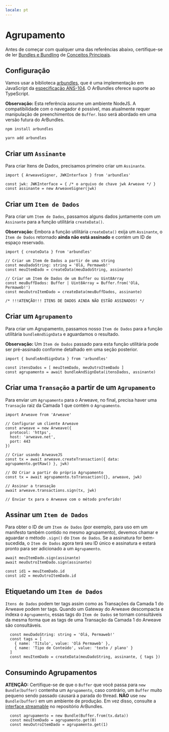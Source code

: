 ```yaml
---
locale: pt
---
```

# Agrupamento

Antes de começar com qualquer uma das referências abaixo, certifique-se de ler [Bundles e Bundling](/concepts/bundles.md) de [Conceitos Principais](/concepts/).

## Configuração

Vamos usar a biblioteca [arbundles](https://github.com/bundlr-Network/arbundles), que é uma implementação em JavaScript da [especificação ANS-104](https://github.com/ArweaveTeam/arweave-standards/blob/master/ans/ANS-104.md). O ArBundles oferece suporte ao TypeScript.

**Observação:** Esta referência assume um ambiente NodeJS. A compatibilidade com o navegador é possível, mas atualmente requer manipulação de preenchimentos de `Buffer`. Isso será abordado em uma versão futura do ArBundles.

<CodeGroup>
  <CodeGroupItem title="NPM">

```console
npm install arbundles
```

  </CodeGroupItem>
  <CodeGroupItem title="YARN">

```console
yarn add arbundles
```

  </CodeGroupItem>
</CodeGroup>

## Criar um `Assinante`

Para criar Itens de Dados, precisamos primeiro criar um `Assinante`.

<CodeGroup>
  <CodeGroupItem title="TS">

```ts:no-line-numbers
import { ArweaveSigner, JWKInterface } from 'arbundles'

const jwk: JWKInterface = { /* o arquivo de chave jwk Arweave */ }
const assinante = new ArweaveSigner(jwk)
```

  </CodeGroupItem>
</CodeGroup>

## Criar um `Item de Dados`

Para criar um `Item de Dados`, passamos alguns dados juntamente com um `Assinante` para a função utilitária `createData()`.

**Observação:** Embora a função utilitária `createData()` exija um `Assinante`, o `Item de Dados` retornado **ainda não está assinado** e contém um ID de espaço reservado.

<CodeGroup>
  <CodeGroupItem title="TS">

```ts:no-line-numbers
import { createData } from 'arbundles'

// Criar um Item de Dados a partir de uma string
const meuDadoString: string = 'Olá, Permaweb!'
const meuItemDado = createData(meuDadoString, assinante)

// Criar um Item de Dados de um Buffer ou Uint8Array
const meuBuffDados: Buffer | Uint8Array = Buffer.from('Olá, Permaweb!')
const meuOutroItemDado = createData(meuBuffDados, assinante)

/* !!!ATENÇÃO!!! ITENS DE DADOS AINDA NÃO ESTÃO ASSINADOS! */
```

  </CodeGroupItem>
</CodeGroup>

## Criar um `Agrupamento`

Para criar um Agrupamento, passamos nosso `Item de Dados` para a função utilitária `bundleAndSignData` e aguardamos o resultado.

**Observação:** Um `Item de Dados` passado para esta função utilitária pode ser pré-assinado conforme detalhado em uma seção posterior.

<CodeGroup>
  <CodeGroupItem title="TS">

```ts:no-line-numbers
import { bundleAndSignData } from 'arbundles'

const itensDados = [ meuItemDado, meuOutroItemDado ]
const agrupamento = await bundleAndSignData(itensDados, assinante)
```

  </CodeGroupItem>
</CodeGroup>

## Criar uma `Transação` a partir de um `Agrupamento`

Para enviar um `Agrupamento` para o Arweave, no final, precisa haver uma `Transação` raiz da Camada 1 que contém o `Agrupamento`.

<CodeGroup>
  <CodeGroupItem title="TS">

```ts:no-line-numbers
import Arweave from 'Arweave'

// Configurar um cliente Arweave
const arweave = new Arweave({
  protocol: 'https',
  host: 'arweave.net',
  port: 443
})

// Criar usando ArweaveJS
const tx = await arweave.createTransaction({ data: agrupamento.getRaw() }, jwk)

// OU Criar a partir do próprio Agrupamento
const tx = await agrupamento.toTransaction({}, arweave, jwk)

// Assinar a transação
await arweave.transactions.sign(tx, jwk)

// Enviar tx para o Arweave com o método preferido!
```

  </CodeGroupItem>
</CodeGroup>

## Assinar um `Item de Dados`

Para obter o ID de um `Item de Dados` (por exemplo, para uso em um manifesto também contido no mesmo agrupamento), devemos chamar e aguardar o método `.sign()` do `Item de Dados`. Se a assinatura for bem-sucedida, o `Item de Dados` agora terá seu ID único e assinatura e estará pronto para ser adicionado a um `Agrupamento`.

<CodeGroup>
  <CodeGroupItem title="TS">

```ts:no-line-numbers
await meuItemDado.sign(assinante)
await meuOutroItemDado.sign(assinante)

const id1 = meuItemDado.id
const id2 = meuOutroItemDado.id
```

  </CodeGroupItem>
</CodeGroup>

## Etiquetando um `Item de Dados`

`Itens de Dados` podem ter tags assim como as Transações da Camada 1 do Arweave podem ter tags. Quando um Gateway do Arweave descompacta e indexa o `Agrupamento`, essas tags do `Item de Dados` se tornam consultáveis da mesma forma que as tags de uma Transação da Camada 1 do Arweave são consultáveis.

<CodeGroup>
  <CodeGroupItem title="TS">

```ts:no-line-numbers
  const meuDadoString: string = 'Olá, Permaweb!'
  const tags = [
    { name: 'Título', value: 'Olá Permaweb' },
    { name: 'Tipo de Conteúdo', value: 'texto / plano' }
  ]
  const meuItemDado = createData(meuDadoString, assinante, { tags })
```

  </CodeGroupItem>
</CodeGroup>

## Consumindo Agrupamentos

**ATENÇÃO:** Certifique-se de que o `Buffer` que você passa para `new Bundle(buffer)` contenha um `Agrupamento`, caso contrário, um `Buffer` muito pequeno sendo passado causará a parada do thread. **NÃO** use `new Bundle(buffer)` em um ambiente de produção. Em vez disso, consulte a [interface streamable](https://github.com/Bundlr-Network/arbundles/blob/master/src/stream) no repositório ArBundles.

<CodeGroup>
  <CodeGroupItem title="TS">

```ts:no-line-numbers
  const agrupamento = new Bundle(Buffer.from(tx.data))
  const meuItemDado = agrupamento.get(0)
  const meuOutroItemDado = agrupamento.get(1)
```

  </CodeGroupItem>
</CodeGroup>